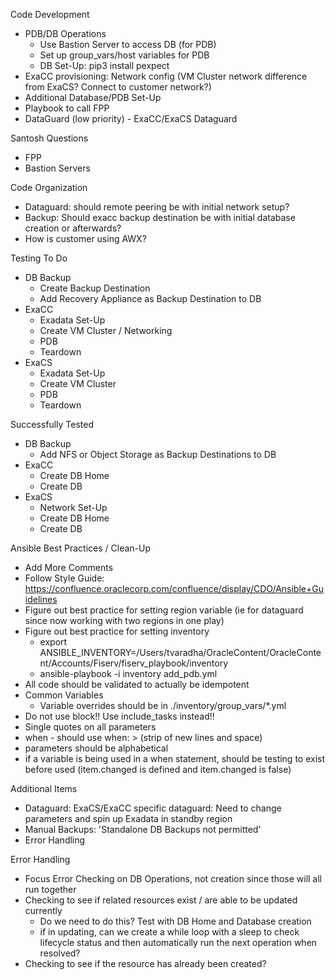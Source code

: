 
Code Development
- PDB/DB Operations
    - Use Bastion Server to access DB (for PDB)
    - Set up group_vars/host variables for PDB
    - DB Set-Up: pip3 install pexpect
- ExaCC provisioning: Network config (VM Cluster network difference from ExaCS? Connect to customer network?)
- Additional Database/PDB Set-Up 
- Playbook to call FPP
- DataGuard (low priority) - ExaCC/ExaCS Dataguard

Santosh Questions
- FPP
- Bastion Servers

Code Organization
- Dataguard: should remote peering be with initial network setup?
- Backup: Should exacc backup destination be with initial database creation or afterwards?
- How is customer using AWX? 

Testing To Do 
- DB Backup
    - Create Backup Destination
    - Add Recovery Appliance as Backup Destination to DB
- ExaCC
    - Exadata Set-Up
    - Create VM Cluster / Networking
    - PDB
    - Teardown
- ExaCS
    - Exadata Set-Up
    - Create VM Cluster 
    - PDB
    - Teardown

Successfully Tested 
- DB Backup
    - Add NFS or Object Storage as Backup Destinations to DB
- ExaCC
    - Create DB Home
    - Create DB 
- ExaCS
    - Network Set-Up
    - Create DB Home
    - Create DB 

Ansible Best Practices / Clean-Up
- Add More Comments
- Follow Style Guide: https://confluence.oraclecorp.com/confluence/display/CDO/Ansible+Guidelines
- Figure out best practice for setting region variable (ie for dataguard since now working with two regions in one play)
- Figure out best practice for setting inventory 
    - export ANSIBLE_INVENTORY=/Users/tvaradha/OracleContent/OracleContent/Accounts/Fiserv/fiserv_playbook/inventory
    - ansible-playbook -i inventory add_pdb.yml
- All code should be validated to actually be idempotent
- Common Variables
    - Variable overrides should be in ./inventory/group_vars/*.yml
- Do not use block!! Use include_tasks instead!!
- Single quotes on all parameters
- when - should use when: > (strip of new lines and space)
- parameters should be alphabetical
- if a variable is being used in a when statement, should be testing to exist before used (item.changed is defined and item.changed is false)

Additional Items
- Dataguard: ExaCS/ExaCC specific dataguard: Need to change parameters and spin up Exadata in standby region
- Manual Backups: 'Standalone DB Backups not permitted'
- Error Handling

Error Handling
- Focus Error Checking on DB Operations, not creation since those will all run together
- Checking to see if related resources exist / are able to be updated currently 
    - Do we need to do this? Test with DB Home and Database creation
    - if in updating, can we create a while loop with a sleep to check lifecycle status and then automatically run the next operation when resolved?
- Checking to see if the resource has already been created?
